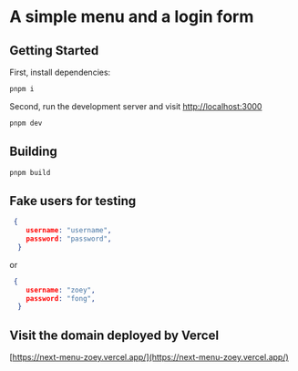# A simple menu and a login form

## Getting Started

First, install dependencies:

```bash
pnpm i
```

Second, run the development server and visit [http://localhost:3000](http://localhost:3000)

```bash
pnpm dev
```

## Building

```bash
pnpm build
```

## Fake users for testing

```json
 {
    username: "username",
    password: "password",
  }
```

or

```json
 {
    username: "zoey",
    password: "fong",
  }
```

## Visit the domain deployed by Vercel

[https://next-menu-zoey.vercel.app/](https://next-menu-zoey.vercel.app/)
